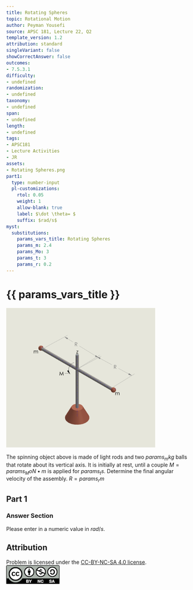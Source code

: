 ```yaml
---
title: Rotating Spheres
topic: Rotational Motion
author: Peyman Yousefi
source: APSC 181, Lecture 22, Q2
template_version: 1.2
attribution: standard
singleVariant: false
showCorrectAnswer: false
outcomes:
- 7.5.3.1
difficulty:
- undefined
randomization:
- undefined
taxonomy:
- undefined
span:
- undefined
length:
- undefined
tags:
- APSC181
- Lecture Activities
- JR
assets:
- Rotating Spheres.png
part1:
  type: number-input
  pl-customizations:
    rtol: 0.05
    weight: 1
    allow-blank: true
    label: $\dot \theta= $
    suffix: $rad/s$
myst:
  substitutions:
    params_vars_title: Rotating Spheres
    params_m: 2.4
    params_Mo: 3
    params_t: 3
    params_r: 0.2
---
```

# {{ params_vars_title }}
<img src="Rotating Spheres.png" width=400>

The spinning object above is made of light rods and two ${{params_m}}kg$ balls that rotate about its vertical axis.
It is initially at rest, until a couple $M = {{params_Mo}} N \bullet m$ is applied for ${{params_t}}s$.
Determine the final angular velocity of the assembly.
$R = {{params_r}}m$

## Part 1

### Answer Section

Please enter in a numeric value in $rad/s$.

## Attribution

Problem is licensed under the [CC-BY-NC-SA 4.0 license](https://creativecommons.org/licenses/by-nc-sa/4.0/).<br> ![The Creative Commons 4.0 license requiring attribution-BY, non-commercial-NC, and share-alike-SA license.](https://raw.githubusercontent.com/firasm/bits/master/by-nc-sa.png)